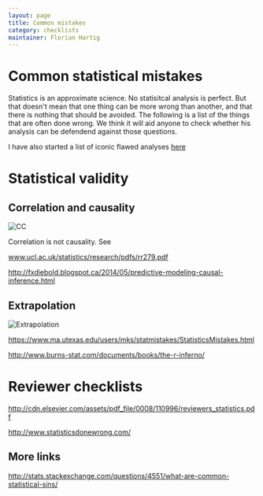 ```yaml
---
layout: page
title: Common mistakes
category: checklists
maintainer: Florian Hartig
---
```


Common statistical mistakes
===

Statistics is an approximate science. No statisitcal analysis is perfect. But that doesn't mean that one thing can be more wrong than another, and that there is nothing that should be avoided. The following is a list of the things that are often done wrong. We think it will aid anyone to check whether his analysis can be defendend against those questions.

I have also started a list of iconic flawed analyses [here](https://github.com/biometry/APES/blob/master/notes/wrongStats.md)




# Statistical validity

## Correlation and causality 

![CC](http://imgs.xkcd.com/comics/correlation.png)

Correlation is not causality. See 

www.ucl.ac.uk/statistics/research/pdfs/rr279.pdf

http://fxdiebold.blogspot.ca/2014/05/predictive-modeling-causal-inference.html

## Extrapolation 

![Extrapolation](http://imgs.xkcd.com/comics/extrapolating.png)


https://www.ma.utexas.edu/users/mks/statmistakes/StatisticsMistakes.html

http://www.burns-stat.com/documents/books/the-r-inferno/


# Reviewer checklists

http://cdn.elsevier.com/assets/pdf_file/0008/110996/reviewers_statistics.pdf


http://www.statisticsdonewrong.com/

## More links

http://stats.stackexchange.com/questions/4551/what-are-common-statistical-sins/


